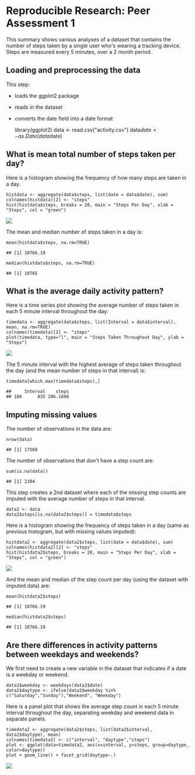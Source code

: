 Reproducible Research: Peer Assessment 1
========================================

This summary shows various analyses of a dataset that contains the
number of steps taken by a single user who's wearing a tracking device.
Steps are measured every 5 minutes, over a 2 month period.

Loading and preprocessing the data
----------------------------------

This step:  
- loads the ggplot2 package  
- reads in the dataset  
- converts the date field into a date format

    library(ggplot2)
    data <- read.csv("activity.csv")
    data$date <- as.Date(data$date)

What is mean total number of steps taken per day?
-------------------------------------------------

Here is a histogram showing the frequency of how many steps are taken in
a day.

    histdata <- aggregate(data$steps, list(date = data$date), sum)
    colnames(histdata)[2] <- "steps"
    hist(histdata$steps, breaks = 20, main = "Steps Per Day", xlab = "Steps", col = "green")

![](figure/unnamed-chunk-3-1.png)

The mean and median number of steps taken in a day is:

    mean(histdata$steps, na.rm=TRUE)

    ## [1] 10766.19

    median(histdata$steps, na.rm=TRUE)

    ## [1] 10765

What is the average daily activity pattern?
-------------------------------------------

Here is a time series plot showing the average number of steps taken in
each 5 minute interval throughout the day:

    timedata <- aggregate(data$steps, list(Interval = data$interval), mean, na.rm=TRUE)
    colnames(timedata)[2] <- "steps"
    plot(timedata, type="l", main = "Steps Taken Throughout Day", ylab = "Steps")

![](figure/unnamed-chunk-5-1.png)

The 5 minute interval with the highest average of steps taken throughout
the day (and the mean number of steps in that interval) is:

    timedata[which.max(timedata$steps),]

    ##     Interval    steps
    ## 104      835 206.1698

Imputing missing values
-----------------------

The number of observations in the data are:

    nrow(data)

    ## [1] 17568

The number of observations that don't have a step count are:

    sum(is.na(data))

    ## [1] 2304

This step creates a 2nd dataset where each of the missing step counts
are imputed with the average number of steps in that interval.

    data2 <- data
    data2$steps[is.na(data2$steps)] = timedata$steps

Here is a histogram showing the frequency of steps taken in a day (same
as previous histogram, but with missing values imputed):

    histdata2 <- aggregate(data2$steps, list(date = data$date), sum)
    colnames(histdata2)[2] <- "steps"
    hist(histdata2$steps, breaks = 20, main = "Steps Per Day", xlab = "Steps", col = "green")

![](figure/unnamed-chunk-10-1.png)

And the mean and median of the step count per day (using the dataset
with imputed data) are:

    mean(histdata2$steps)

    ## [1] 10766.19

    median(histdata2$steps)

    ## [1] 10766.19

Are there differences in activity patterns between weekdays and weekends?
-------------------------------------------------------------------------

We first need to create a new variable in the dataset that indicates if
a date is a weekday or weekend.

    data2$weekday <- weekdays(data2$date)
    data2$daytype <- ifelse(data2$weekday %in% c("Saturday","Sunday"),"Weekend", "Weekday")

Here is a panel plot that shows the average step count in each 5 minute
interval throughout the day, separating weekday and weekend data in
separate panels.

    timedata2 <- aggregate(data2$steps, list(data2$interval, data2$daytype), mean)
    colnames(timedata2) <- c("interval", "daytype","steps")
    plot <- ggplot(data=timedata2, aes(x=interval, y=steps, group=daytype, color=daytype)) 
    plot + geom_line() + facet_grid(daytype~.)

![](figure/unnamed-chunk-13-1.png)
